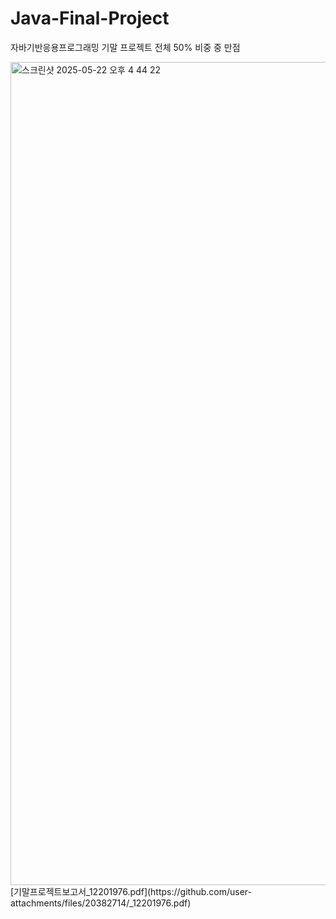# Java-Final-Project
자바기반응용프로그래밍 기말 프로젝트 전체 50% 비중 중 만점


<img width="1317" alt="스크린샷 2025-05-22 오후 4 44 22" src="https://github.com/user-attachments/assets/d49cda8d-e7e8-4c9b-936c-5a835cb90090" />
[기말프로젝트보고서_12201976.pdf](https://github.com/user-attachments/files/20382714/_12201976.pdf)
